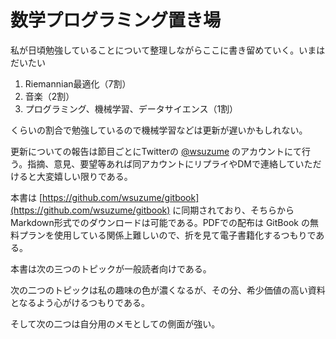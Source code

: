 # 数学プログラミング置き場

私が日頃勉強していることについて整理しながらここに書き留めていく。いまはだいたい

1. Riemannian最適化（7割）
2. 音楽（2割）
3. プログラミング、機械学習、データサイエンス（1割）

くらいの割合で勉強しているので機械学習などは更新が遅いかもしれない。

更新についての報告は節目ごとにTwitterの [@wsuzume](https://twitter.com/wsuzume) のアカウントにて行う。指摘、意見、要望等あれば同アカウントにリプライやDMで連絡していただけると大変嬉しい限りである。

本書は [https://github.com/wsuzume/gitbook](https://github.com/wsuzume/gitbook) に同期されており、そちらからMarkdown形式でのダウンロードは可能である。PDFでの配布は GitBook の無料プランを使用している関係上難しいので、折を見て電子書籍化するつもりである。

本書は次の三つのトピックが一般読者向けである。

次の二つのトピックは私の趣味の色が濃くなるが、その分、希少価値の高い資料となるよう心がけるつもりである。

そして次の二つは自分用のメモとしての側面が強い。

